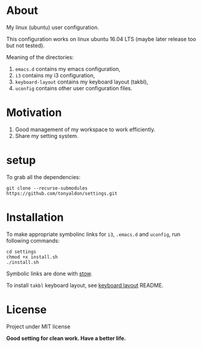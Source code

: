 # About
My linux (ubuntu) user configuration.

This configuration works on linux ubuntu 16.04 LTS (maybe later
release too but not tested).

Meaning of the directories:
1. `emacs.d` contains my emacs configuration,
2. `i3` contains my i3 configuration,
3. `keyboard-layout` contains my keyboard layout (takbl),
4. `uconfig` contains other user configuration files.

# Motivation 
1. Good management of my workspace to work efficiently.
2. Share my setting system.

# setup

To grab all the dependencies:

	git clone --recurse-submodules https://github.com/tonyaldon/settings.git

# Installation

To make appropriate symbolinc links for `i3`, `.emacs.d` and
`uconfig`, run following commands:

	cd settings
	chmod +x install.sh
	./install.sh

Symbolic links are done with [stow](https://www.gnu.org/software/stow/).

To install `takbl` keyboard layout, see 
[keyboard layout](./keyboard-layout/README.md) README.

# License
Project under MIT license

**Good setting for clean work. Have a better life.**
